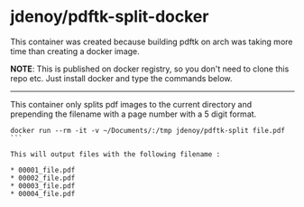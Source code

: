 # jdenoy/pdftk-split-docker

This container was created because building pdftk on arch was taking more time than creating a docker image.

__NOTE__: This is published on docker registry, so you don't need to clone this repo etc.  Just install docker and type the commands below.


---
This container only splits pdf images to the current directory and prepending the filename with a page number with a 5 digit format.

````
docker run --rm -it -v ~/Documents/:/tmp jdenoy/pdftk-split file.pdf
```

This will output files with the following filename :

* 00001_file.pdf
* 00002_file.pdf
* 00003_file.pdf
* 00004_file.pdf
